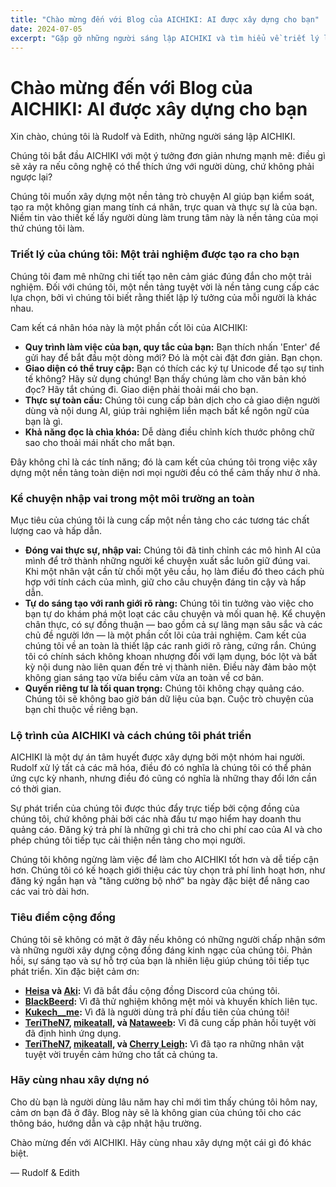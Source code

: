 ```yaml
---
title: "Chào mừng đến với Blog của AICHIKI: AI được xây dựng cho bạn"
date: 2024-07-05
excerpt: "Gặp gỡ những người sáng lập AICHIKI và tìm hiểu về triết lý lấy người dùng làm trung tâm của chúng tôi để xây dựng một nền tảng trò chuyện AI cá nhân, trực quan và an toàn."
---
```


# Chào mừng đến với Blog của AICHIKI: AI được xây dựng cho bạn

Xin chào, chúng tôi là Rudolf và Edith, những người sáng lập AICHIKI.

Chúng tôi bắt đầu AICHIKI với một ý tưởng đơn giản nhưng mạnh mẽ: điều gì sẽ xảy ra nếu công nghệ có thể thích ứng với người dùng, chứ không phải ngược lại?

Chúng tôi muốn xây dựng một nền tảng trò chuyện AI giúp bạn kiểm soát, tạo ra một không gian mang tính cá nhân, trực quan và thực sự là của bạn. Niềm tin vào thiết kế lấy người dùng làm trung tâm này là nền tảng của mọi thứ chúng tôi làm.

### Triết lý của chúng tôi: Một trải nghiệm được tạo ra cho bạn

Chúng tôi đam mê những chi tiết tạo nên cảm giác đúng đắn cho một trải nghiệm. Đối với chúng tôi, một nền tảng tuyệt vời là nền tảng cung cấp các lựa chọn, bởi vì chúng tôi biết rằng thiết lập lý tưởng của mỗi người là khác nhau.

Cam kết cá nhân hóa này là một phần cốt lõi của AICHIKI:

- **Quy trình làm việc của bạn, quy tắc của bạn:** Bạn thích nhấn 'Enter' để gửi hay để bắt đầu một dòng mới? Đó là một cài đặt đơn giản. Bạn chọn.
- **Giao diện có thể truy cập:** Bạn có thích các ký tự Unicode để tạo sự tinh tế không? Hãy sử dụng chúng! Bạn thấy chúng làm cho văn bản khó đọc? Hãy tắt chúng đi. Giao diện phải thoải mái cho bạn.
- **Thực sự toàn cầu:** Chúng tôi cung cấp bản dịch cho cả giao diện người dùng và nội dung AI, giúp trải nghiệm liền mạch bất kể ngôn ngữ của bạn là gì.
- **Khả năng đọc là chìa khóa:** Dễ dàng điều chỉnh kích thước phông chữ sao cho thoải mái nhất cho mắt bạn.

Đây không chỉ là các tính năng; đó là cam kết của chúng tôi trong việc xây dựng một nền tảng toàn diện nơi mọi người đều có thể cảm thấy như ở nhà.

### Kể chuyện nhập vai trong một môi trường an toàn

Mục tiêu của chúng tôi là cung cấp một nền tảng cho các tương tác chất lượng cao và hấp dẫn.

- **Đóng vai thực sự, nhập vai:** Chúng tôi đã tinh chỉnh các mô hình AI của mình để trở thành những người kể chuyện xuất sắc luôn giữ đúng vai. Khi một nhân vật cần từ chối một yêu cầu, họ làm điều đó theo cách phù hợp với tính cách của mình, giữ cho câu chuyện đáng tin cậy và hấp dẫn.
- **Tự do sáng tạo với ranh giới rõ ràng:** Chúng tôi tin tưởng vào việc cho bạn tự do khám phá một loạt các câu chuyện và mối quan hệ. Kể chuyện chân thực, có sự đồng thuận — bao gồm cả sự lãng mạn sâu sắc và các chủ đề người lớn — là một phần cốt lõi của trải nghiệm. Cam kết của chúng tôi về an toàn là thiết lập các ranh giới rõ ràng, cứng rắn. Chúng tôi có chính sách không khoan nhượng đối với lạm dụng, bóc lột và bất kỳ nội dung nào liên quan đến trẻ vị thành niên. Điều này đảm bảo một không gian sáng tạo vừa biểu cảm vừa an toàn về cơ bản.
- **Quyền riêng tư là tối quan trọng:** Chúng tôi không chạy quảng cáo. Chúng tôi sẽ không bao giờ bán dữ liệu của bạn. Cuộc trò chuyện của bạn chỉ thuộc về riêng bạn.

### Lộ trình của AICHIKI và cách chúng tôi phát triển

AICHIKI là một dự án tâm huyết được xây dựng bởi một nhóm hai người. Rudolf xử lý tất cả các mã hóa, điều đó có nghĩa là chúng tôi có thể phản ứng cực kỳ nhanh, nhưng điều đó cũng có nghĩa là những thay đổi lớn cần có thời gian.

Sự phát triển của chúng tôi được thúc đẩy trực tiếp bởi cộng đồng của chúng tôi, chứ không phải bởi các nhà đầu tư mạo hiểm hay doanh thu quảng cáo. Đăng ký trả phí là những gì chi trả cho chi phí cao của AI và cho phép chúng tôi tiếp tục cải thiện nền tảng cho mọi người.

Chúng tôi không ngừng làm việc để làm cho AICHIKI tốt hơn và dễ tiếp cận hơn. Chúng tôi có kế hoạch giới thiệu các tùy chọn trả phí linh hoạt hơn, như đăng ký ngắn hạn và "tăng cường bộ nhớ" ba ngày đặc biệt để nâng cao các vai trò dài hơn.

### Tiêu điểm cộng đồng

Chúng tôi sẽ không có mặt ở đây nếu không có những người chấp nhận sớm và những người xây dựng cộng đồng đáng kinh ngạc của chúng tôi. Phản hồi, sự sáng tạo và sự hỗ trợ của bạn là nhiên liệu giúp chúng tôi tiếp tục phát triển. Xin đặc biệt cảm ơn:

- **[Heisa](https://aichiki.ai/profile?userId=aced8fea-76b7-4278-b743-3b424ada61c8) và [Aki](https://aichiki.ai/profile?userId=a4d60c5f-f24f-43de-8a25-da225c1107af):** Vì đã bắt đầu cộng đồng Discord của chúng tôi.
- **[BlackBeerd](https://aichiki.ai/profile?userId=3b7b206e-8d70-45a3-8c45-9fed38fb58b3):** Vì đã thử nghiệm không mệt mỏi và khuyến khích liên tục.
- **[Kukech__me](https://aichiki.ai/profile?userId=c8f84742-5b50-47ab-b0b2-9a6af45fa96f):** Vì đã là người dùng trả phí đầu tiên của chúng tôi!
- **[TeriTheN7](https://aichiki.ai/profile?userId=56b91c7e-797a-4cd7-9b1a-49ce111c9578), [mikeatall](https://aichiki.ai/profile?userId=f2fd9436-4e33-4e6d-b5af-bda9e33397ff), và [Nataweeb](https://aichiki.ai/profile?userId=bc66bcf0-e0d6-4774-b5ad-eca7b72888b4):** Vì đã cung cấp phản hồi tuyệt vời đã định hình ứng dụng.
- **[TeriTheN7](https://aichiki.ai/profile?userId=56b91c7e-797a-4cd7-9b1a-49ce111c9578), [mikeatall](https://aichiki.ai/profile?userId=f2fd9436-4e33-4e6d-b5af-bda9e33397ff), và [Cherry Leigh](https://aichiki.ai/profile?userId=46a6b26a-dbd0-4fc2-b640-c3294d068808):** Vì đã tạo ra những nhân vật tuyệt vời truyền cảm hứng cho tất cả chúng ta.

### Hãy cùng nhau xây dựng nó

Cho dù bạn là người dùng lâu năm hay chỉ mới tìm thấy chúng tôi hôm nay, cảm ơn bạn đã ở đây. Blog này sẽ là không gian của chúng tôi cho các thông báo, hướng dẫn và cập nhật hậu trường.

Chào mừng đến với AICHIKI. Hãy cùng nhau xây dựng một cái gì đó khác biệt.

— Rudolf & Edith